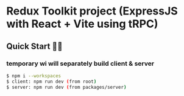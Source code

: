 # Redux Toolkit project (ExpressJS with React + Vite using tRPC)

## Quick Start 🏃‍♂️

### temporary wi will separately build client & server

```bash
$ npm i --workspaces
$ client: npm run dev (from root)
$ server: npm run dev (from packages/server)
```

<!-- ```bash
$ npm i --workspaces
$ npm run dev
``` -->
